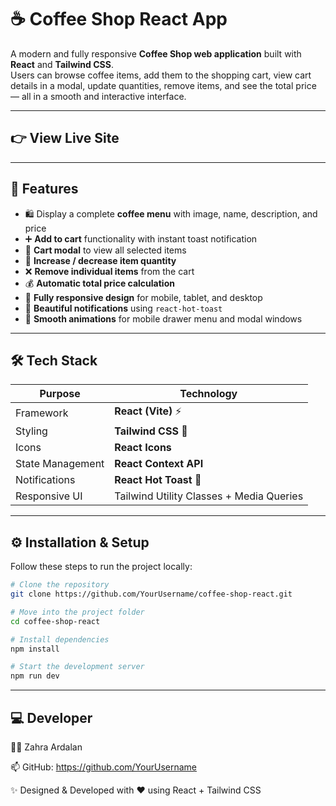 # ☕ Coffee Shop React App

A modern and fully responsive **Coffee Shop web application** built with **React** and **Tailwind CSS**.  
Users can browse coffee items, add them to the shopping cart, view cart details in a modal, update quantities, remove items, and see the total price — all in a smooth and interactive interface.

---
## 👉 View Live Site

----

## 🌟 Features

- 🛍️ Display a complete **coffee menu** with image, name, description, and price  
- ➕ **Add to cart** functionality with instant toast notification  
- 🧾 **Cart modal** to view all selected items  
- 🔄 **Increase / decrease item quantity**  
- ❌ **Remove individual items** from the cart  
- 💰 **Automatic total price calculation**  
- 📱 **Fully responsive design** for mobile, tablet, and desktop  
- 🍞 **Beautiful notifications** using `react-hot-toast`  
- 🎨 **Smooth animations** for mobile drawer menu and modal windows  

---

## 🛠️ Tech Stack

| Purpose | Technology |
|----------|-------------|
| Framework | **React (Vite)** ⚡ |
| Styling | **Tailwind CSS** 🎨 |
| Icons | **React Icons** |
| State Management | **React Context API** |
| Notifications | **React Hot Toast** 🔔 |
| Responsive UI | Tailwind Utility Classes + Media Queries |

---


## ⚙️ Installation & Setup

Follow these steps to run the project locally:

```bash
# Clone the repository
git clone https://github.com/YourUsername/coffee-shop-react.git

# Move into the project folder
cd coffee-shop-react

# Install dependencies
npm install

# Start the development server
npm run dev
```

---



## 💻 Developer

👩‍💻 Zahra Ardalan

📫 GitHub: https://github.com/YourUsername

✨ Designed & Developed with ❤️ using React + Tailwind CSS





